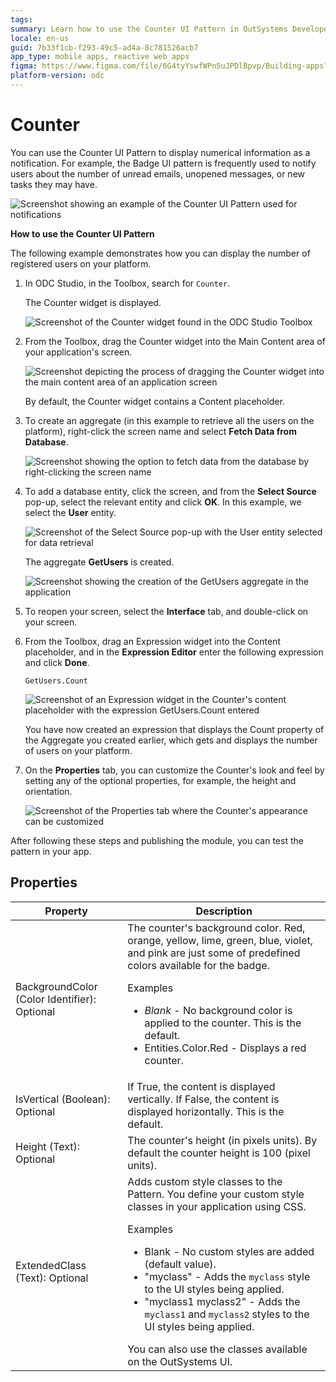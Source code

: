 ```yaml
---
tags: 
summary: Learn how to use the Counter UI Pattern in OutSystems Developer Cloud (ODC) to display numerical data effectively.
locale: en-us
guid: 7b33f1cb-f293-49c5-ad4a-8c781526acb7
app_type: mobile apps, reactive web apps
figma: https://www.figma.com/file/6G4tyYswfWPn5uJPDlBpvp/Building-apps?type=design&node-id=3208%3A19354&t=ZwHw8hXeFhwYsO5V-1
platform-version: odc
---
```


# Counter

You can use the Counter UI Pattern to display numerical information as a notification. For example, the Badge UI pattern is frequently used to notify users about the number of unread emails, unopened messages, or new tasks they may have.

![Screenshot showing an example of the Counter UI Pattern used for notifications](images/counter-2-ss.png "Counter UI Pattern Notification Example")

**How to use the Counter UI Pattern**

The following example demonstrates how you can display the number of registered users on your platform.

1. In ODC Studio, in the Toolbox, search for `Counter`.

    The Counter widget is displayed.

    ![Screenshot of the Counter widget found in the ODC Studio Toolbox](images/counter-1-ss.png "Counter Widget in ODC Studio Toolbox")

1. From the Toolbox, drag the Counter widget into the Main Content area of your application's screen.

    ![Screenshot depicting the process of dragging the Counter widget into the main content area of an application screen](images/counter-3-ss.png "Dragging Counter Widget into Main Content Area")

    By default, the Counter widget contains a Content placeholder.

1. To create an aggregate (in this example to retrieve all the users on the platform), right-click the screen name and select **Fetch Data from Database**.

    ![Screenshot showing the option to fetch data from the database by right-clicking the screen name](images/counter-4-ss.png "Fetch Data from Database Option")

1. To add a database entity, click the screen, and from the **Select Source** pop-up, select the relevant entity and click **OK**. In this example, we select the **User** entity.

    ![Screenshot of the Select Source pop-up with the User entity selected for data retrieval](images/counter-5-ss.png "Selecting User Entity for Data Retrieval")

    The aggregate **GetUsers** is created.

    ![Screenshot showing the creation of the GetUsers aggregate in the application](images/counter-6-ss.png "GetUsers Aggregate Creation")

1. To reopen your screen, select the **Interface** tab, and double-click on your screen.

1. From the Toolbox, drag an Expression widget into the Content placeholder, and in the **Expression Editor** enter the following expression and click **Done**.

    `GetUsers.Count`

    ![Screenshot of an Expression widget in the Counter's content placeholder with the expression GetUsers.Count entered](images/counter-7-ss.png "Expression Widget with GetUsers.Count")

   You have now created an expression that displays the Count property of the Aggregate you created earlier, which gets and displays the number of users on your platform.

1. On the **Properties** tab, you can customize the Counter's look and feel by setting any of the optional properties, for example, the height and orientation.

    ![Screenshot of the Properties tab where the Counter's appearance can be customized](images/counter-8-ss.png "Customizing Counter Pattern Properties")

After following these steps and publishing the module, you can test the pattern in your app.

## Properties

| Property                                     | Description                                                                                                                                                                                                                                                                                                                                                                                                                                                                                                                                                                                                            |
|----------------------------------------------|------------------------------------------------------------------------------------------------------------------------------------------------------------------------------------------------------------------------------------------------------------------------------------------------------------------------------------------------------------------------------------------------------------------------------------------------------------------------------------------------------------------------------------------------------------------------------------------------------------------------|
| BackgroundColor (Color Identifier): Optional | The counter's background color. Red, orange, yellow, lime, green, blue, violet, and pink are just some of predefined colors available for the badge. <p>Examples <ul><li>_Blank_ - No background color is applied to the counter. This is the default.</li><li>Entities.Color.Red - Displays a red counter.</li></ul></p>                                                                                                                                                                                                                                                                                              |
| IsVertical (Boolean): Optional               | If True, the content is displayed vertically. If False, the content is displayed horizontally. This is the default.                                                                                                                                                                                                                                                                                                                                                                                                                                                                                                    |
| Height (Text): Optional                      | The counter's height (in pixels units). By default the counter height is 100 (pixel units).                                                                                                                                                                                                                                                                                                                                                                                                                                                                                                                            |
| ExtendedClass (Text): Optional               | Adds custom style classes to the Pattern. You define your custom style classes in your application using CSS. <p>Examples <ul><li>Blank - No custom styles are added (default value).</li><li>"myclass" - Adds the ``myclass`` style to the UI styles being applied.</li><li>"myclass1 myclass2" - Adds the ``myclass1`` and ``myclass2`` styles to the UI styles being applied.</li></ul></p>You can also use the classes available on the OutSystems UI. |

